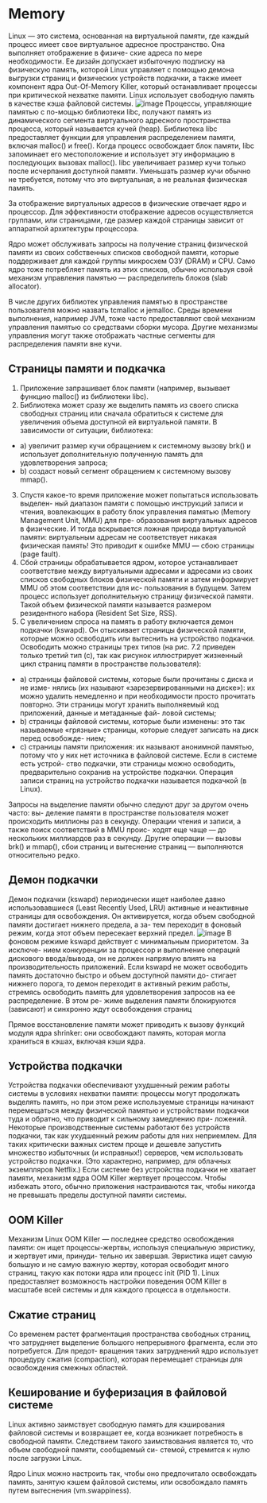 # Memory
Linux — это система, основанная на виртуальной памяти, где каждый процесс имеет
свое виртуальное адресное пространство. Она выполняет отображение в физиче-
ские адреса по мере необходимости. Ее дизайн допускает избыточную подписку на
физическую память, которой Linux управляет с помощью демона выгрузки страниц
и физических устройств подкачки, а также имеет компонент ядра Out-Of-Memory
Killer, который останавливает процессы при критической нехватке памяти. Linux
использует свободную память в качестве кэша файловой системы.
![image](https://github.com/user-attachments/assets/c7c30183-5590-4191-a703-c8cfad3a545f)
Процессы, управляющие памятью с по-мощью библиотеки libc, получают память из динамического сегмента виртуального
адресного пространства процесса, который называется кучей (heap). Библиотека
libc предоставляет функции для управления распределением памяти, включая
malloc() и free(). Когда процесс освобождает блок памяти, libc запоминает его
местоположение и использует эту информацию в последующих вызовах malloc().
libc увеличивает размер кучи только после исчерпания доступной памяти. Уменьшать размер кучи обычно не требуется, потому что это виртуальная, а не реальная
физическая память.

За отображение виртуальных адресов в физические отвечает ядро и процессор. Для
эффективности отображение адресов осуществляется группами, или страницами,
где размер каждой страницы зависит от аппаратной архитектуры процессора. 

Ядро может обслуживать запросы на получение страниц физической
памяти из своих собственных списков свободной памяти, которые поддерживает
для каждой группы микросхем ОЗУ (DRAM) и CPU. 
Само ядро тоже потребляет
память из этих списков, обычно используя свой механизм управления памятью —
распределитель блоков (slab allocator).

В числе других библиотек управления памятью в пространстве пользователя можно
назвать tcmalloc и jemalloc. Среды времени выполнения, например JVM, тоже часто
предоставляют свой механизм управления памятью со средствами сборки мусора.
Другие механизмы управления могут также отображать частные сегменты для
распределения памяти вне кучи.

## Страницы памяти и подкачка
1. Приложение запрашивает блок памяти (например, вызывает функцию malloc()
из библиотеки libc).
2. Библиотека может сразу же выделить память из своего списка свободных
страниц или сначала обратиться к системе для увеличения объема доступной
ей виртуальной памяти. В зависимости от ситуации, библиотека:
 - a) увеличит размер кучи обращением к системному вызову brk() и использует
дополнительную полученную память для удовлетворения запроса;
 - b) создаст новый сегмент обращением к системному вызову mmap().
3. Спустя какое-то время приложение может попытаться использовать выделен-
ный диапазон памяти с помощью инструкций записи и чтения, вовлекающих
в работу блок управления памятью (Memory Management Unit, MMU) для пре-
образования виртуальных адресов в физические. И тогда вскрывается ложная
природа виртуальной памяти: виртуальным адресам не соответствует никакая
физическая память! Это приводит к ошибке MMU — сбою страницы (page fault).
4. Сбой страницы обрабатывается ядром, которое устанавливает соответствие
между виртуальными адресами и адресами из своих списков свободных блоков
физической памяти и затем информирует MMU об этом соответствии для ис-
пользования в будущем. Затем процесс использует дополнительную страницу
физической памяти. Такой объем физической памяти называется размером
резидентного набора (Resident Set Size, RSS).
5. С увеличением спроса на память в работу включается демон подкачки (kswapd).
Он отыскивает страницы физической памяти, которые можно освободить или
вытеснить на устройство подкачки. Освободить можно страницы трех типов
(на рис. 7.2 приведен только третий тип (с), так как рисунок иллюстрирует
жизненный цикл страниц памяти в пространстве пользователя):
 - a) страницы файловой системы, которые были прочитаны с диска и не изме-
нялись (их называют «зарезервированными на диске»): их можно удалить
немедленно и при необходимости просто прочитать повторно. Эти страницы
могут хранить выполняемый код приложений, данные и метаданные фай-
ловой системы;
 - b) страницы файловой системы, которые были изменены: это так называемые
«грязные» страницы, которые следует записать на диск перед освобожде-
нием;
 - c) страницы памяти приложения: их называют анонимной памятью, потому
что у них нет источника в файловой системе. Если в системе есть устрой-
ство подкачки, эти страницы можно освободить, предварительно сохранив
на устройстве подкачки. Операция записи страниц на устройство подкачки
называется подкачкой (в Linux).

Запросы на выделение памяти обычно следуют друг за другом очень часто: вы-
деление памяти в пространстве пользователя может происходить миллионы раз
в секунду. Операции чтения и записи, а также поиск соответствий в MMU проис-
ходят еще чаще — до нескольких миллиардов раз в секунду. Другие операции — вызовы brk() и mmap(), сбои страниц и вытеснение страниц — выполняются относительно редко.

## Демон подкачки
Демон подкачки (kswapd) периодически ищет наиболее давно использовавшиеся
(Least Recently Used, LRU) активные и неактивные страницы для освобождения.
Он активируется, когда объем свободной памяти достигает нижнего предела, а за-
тем переходит в фоновый режим, когда этот объем пересекает верхний предел.
![image](https://github.com/user-attachments/assets/b049e6d7-399f-49a7-9c87-ea2c77aa3f68)
В фоновом режиме kswapd действует с минимальным приоритетом. За исключе-
нием конкуренции за процессор и выполнение операций дискового ввода/вывода,
он не должен напрямую влиять на производительность приложений. Если kswapd
не может освободить память достаточно быстро и объем доступной памяти до-
стигает нижнего порога, то демон переходит в активный режим работы, стремясь
освободить память для удовлетворения запросов на ее распределение. В этом ре-
жиме выделения памяти блокируются (зависают) и синхронно ждут освобождения
страниц

Прямое восстановление памяти может приводить к вызову функций модуля ядра
shrinker: они освобождают память, которая могла храниться в кэшах, включая
кэши ядра.

## Устройства подкачки
Устройства подкачки обеспечивают ухудшенный режим работы системы в условиях нехватки памяти: процессы могут продолжать выделять память, но при этом
реже используемые страницы начинают перемещаться между физической памятью и устройствами подкачки туда и обратно, что приводит к сильному замедлению при-
ложений. Некоторые производственные системы работают без устройств подкачки,
так как ухудшенный режим работы для них неприемлем. Для таких критически
важных систем проще и дешевле запустить множество избыточных (и исправных!)
серверов, чем использовать устройство подкачки. (Это характерно, например, для
облачных экземпляров Netflix.) Если системе без устройства подкачки не хватает
памяти, механизм ядра OOM Killer жертвует процессом. Чтобы избежать этого,
обычно приложения настраиваются так, чтобы никогда не превышать пределы
доступной памяти системы.

## OOM Killer
Механизм Linux OOM Killer — последнее средство освобождения памяти: он ищет
процессы-жертвы, используя специальную эвристику, и жертвует ими, принуди-
тельно их завершая. Эвристика ищет самую большую и не самую важную жертву,
которая освободит много страниц, такую как потоки ядра или процесс init (PID 1).
Linux предоставляет возможность настройки поведения OOM Killer в масштабе
всей системы и для каждого процесса в отдельности.

## Сжатие страниц
Со временем растет фрагментация пространства свободных страниц, что затрудняет
выделение большого непрерывного фрагмента, если это потребуется. Для предот-
вращения таких затруднений ядро использует процедуру сжатия (compaction),
которая перемещает страницы для освобождения смежных областей.

## Кеширование и буферизация в файловой системе
Linux активно заимствует свободную память для кэширования файловой системы
и возвращает ее, когда возникает потребность в свободной памяти. Следствием
такого заимствования является то, что объем свободной памяти, сообщаемый си-
стемой, стремится к нулю после загрузки Linux.

Ядро Linux можно настроить так, чтобы оно предпочитало освобождать память,
занятую кэшем файловой системы, или освобождало память путем вытеснения
(vm.swappiness).
